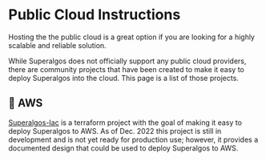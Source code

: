 # Public Cloud Instructions

Hosting the the public cloud is a great option if you are looking for a highly
scalable and reliable solution.

While Superalgos does not officially support any public cloud providers, there
are community projects that have been created to make it easy to deploy Superalgos
into the cloud. This page is a list of those projects.

## :small_orange_diamond: AWS

[Superalgos-Iac](https://github.com/khultman/Superalgos-IaC) is a terraform project
with the goal of making it easy to deploy Superalgos to AWS. As of Dec. 2022 this
project is still in development and is not yet ready for production use; however,
it provides a documented design that could be used to deploy Superalgos to AWS.

